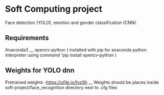 # Soft Computing project

Face detection (YOLO), emotion and gender classification (CNN).

## Requirements

Anaconda3 __
opencv-python ( installed with pip for anaconda python interpreter using command 'pip install opencv-python )

## Weights for YOLO dnn

Pretrained weights -https://ufile.io/fvz9h __
Weights should be places inside soft-project/face_recognition directory next to .cfg files

